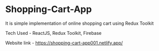 # Shopping-Cart-App
It is simple implementation of online shopping cart using Redux Toolkit

Tech Used - ReactJS, Redux Toolkit, Firebase

Website link - https://shopping-cart-app001.netlify.app/

